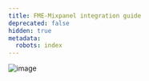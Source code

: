 ```yaml
---
title: FME-Mixpanel integration guide
deprecated: false
hidden: true
metadata:
  robots: index
---
```

![image](https://drive.google.com/file/d/1o8aRu2Hlt6lXZhe80ApUdZjwxBagARnJ/view?usp=drive_link)